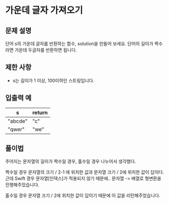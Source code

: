 # 가운데 글자 가져오기

## 문제 설명
단어 s의 가운데 글자를 반환하는 함수, solution을 만들어 보세요. 단어의 길이가 짝수라면 가운데 두글자를 반환하면 됩니다.

## 제한 사항
- s는 길이가 1 이상, 100이하인 스트링입니다.

## 입출력 예
| s |   return |
|---|---|
|"abcde"|    "c"|
|"qwer"|    "we"|

## 풀이법
주어지는 문자열의 길이가 짝수일 경우, 홀수일 경우 나누어서 생각했다.

짝수일 경우
문자열의 크기 / 2-1 에 위치한 값과 문자열 크기 / 2에 위치한 값이 답이다.
근데 Swift 경우 문자열[인덱스]가 적용되지 않기 때문에..
문자열 -> 배열로 형변환을 진행해주었습니다.

홀수일 경우
문자열 크기 / 2에 위치한 값이 답이기 때문에 이 값을 리턴해주었습니다.
